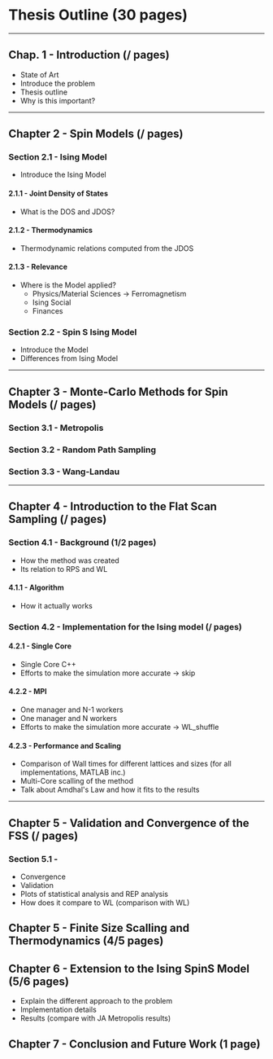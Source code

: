 # Thesis Outline (30 pages)
-----------------------------------------

## Chap. 1 - Introduction (/ pages)
* State of Art 
* Introduce the problem
* Thesis outline
* Why is this important?
-----------------------------------------

## Chapter 2 - Spin Models (/ pages)

### Section 2.1 - Ising Model
* Introduce the Ising Model

#### 2.1.1 - Joint Density of States
 * What is the DOS and JDOS?

#### 2.1.2 - Thermodynamics
 * Thermodynamic relations computed from the JDOS

#### 2.1.3 - Relevance
 * Where is the Model applied?
   * Physics/Material Sciences -> Ferromagnetism
   * Ising Social
   * Finances

### Section 2.2 - Spin S Ising Model
* Introduce the Model
* Differences from Ising Model
-----------------------------------------

## Chapter 3 - Monte-Carlo Methods for Spin Models (/ pages)

### Section 3.1 - Metropolis

### Section 3.2 - Random Path Sampling

### Section 3.3 - Wang-Landau

-----------------------------------------
## Chapter 4 - Introduction to the Flat Scan Sampling (/ pages)

### Section 4.1 - Background (1/2 pages)
* How the method was created
* Its relation to RPS and WL
#### 4.1.1 - Algorithm
* How it actually works

### Section 4.2 - Implementation for the Ising model (/ pages)

#### 4.2.1 - Single Core
* Single Core C++
* Efforts to make the simulation more accurate -> skip

#### 4.2.2 - MPI
* One manager and N-1 workers
* One manager and N workers
* Efforts to make the simulation more accurate -> WL_shuffle

#### 4.2.3 - Performance and Scaling
* Comparison of Wall times for different lattices and sizes (for all implementations, MATLAB inc.)
* Multi-Core scalling of the method
* Talk about Amdhal's Law and how it fits to the results
-----------------------------------------

## Chapter 5 - Validation and Convergence of the FSS (/ pages)

### Section 5.1 - 
* Convergence
* Validation
* Plots of statistical analysis and REP analysis
* How does it compare to WL (comparison with WL)








## Chapter 5 - Finite Size Scalling and Thermodynamics (4/5 pages)


## Chapter 6 - Extension to the Ising SpinS Model (5/6 pages)
* Explain the different approach to the problem
* Implementation details
* Results (compare with JA Metropolis results)

## Chapter 7 - Conclusion and Future Work (1 page)













